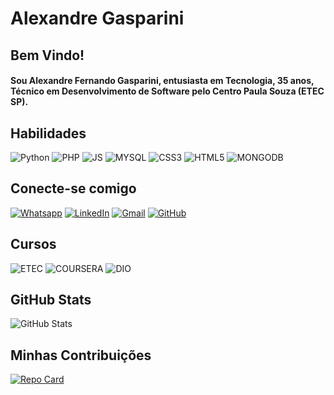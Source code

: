 # Alexandre Gasparini

## Bem Vindo!
#### Sou Alexandre Fernando Gasparini, entusiasta em Tecnologia, 35 anos, Técnico em Desenvolvimento de Software pelo Centro Paula Souza (ETEC SP).
 
## Habilidades
![Python](https://img.shields.io/badge/PYTHON-yellow?style=for-the-badge&logo=python&logoColor=blue) ![PHP](https://img.shields.io/badge/PHP-777BB4?style=for-the-badge&logo=php&logoColor=white) ![JS](https://img.shields.io/badge/JAVASCRIPT-323330?style=for-the-badge&logo=javascript&logoColor=F7DF1E) ![MYSQL](https://img.shields.io/badge/MYSQL-005C84?style=for-the-badge&logo=mysql&logoColor=white) ![CSS3](https://img.shields.io/badge/CSS3-blue?style=for-the-badge&logo=css3&logoColor=white) ![HTML5](https://img.shields.io/badge/HTML5-orange?style=for-the-badge&logo=html5&logoColor=white) ![MONGODB](https://img.shields.io/badge/MONGODB-white?style=for-the-badge&logo=mongodb&logoColor=blue)


## Conecte-se comigo
[![Whatsapp](https://img.shields.io/badge/WhatsApp-25D366?style=for-the-badge&logo=whatsapp&logoColor=white)](https://wa.me/5511991072362)  [![LinkedIn](https://img.shields.io/badge/LinkedIn-white?style=for-the-badge&logo=linkedin&logoColor=0E76A8)](https://www.linkedin.com/in/alexandre-gasparini) [![Gmail](https://img.shields.io/badge/Gmail-black?style=for-the-badge&logo=Gmail)](mailto:alexandrefernandoo@gmail.com)
 [![GitHub](https://img.shields.io/badge/GitHub-gray?style=for-the-badge&logo=GitHub)](https://github.com/Alex-Gasparini)


## Cursos

![ETEC](https://img.shields.io/badge/ETEC_SP-red?style=for-the-badge&logo=etecsp&logoColor=white) ![COURSERA](https://img.shields.io/badge/COURSERA-0056D2?style=for-the-badge&logo=coursera&logoColor=white) ![DIO](https://img.shields.io/badge/DIO-black?style=for-the-badge&logo=dio)

## GitHub Stats

![GitHub Stats](https://github-readme-stats.vercel.app/api?username=Alex-Gasparini&theme=transparent&bg_color=000&border_color=008000&show_icons=true&icon_color=008000&title_color=008000&hide_title=true&text_color=FFF)

## Minhas Contribuições

[![Repo Card](https://github-readme-stats.vercel.app/api/pin/?username=Alex-Gasparini&repo=dio-lab-open-source&bg_color=000&border_color=008000&show_icons=true&icon_color=008000&title_color=008000&text_color=FFF)](https://github.com/Alex-Gasparini/dio-lab-open-source)
